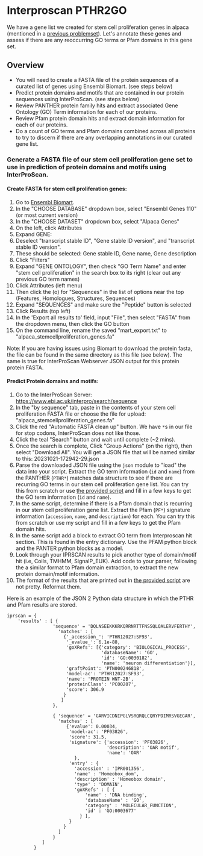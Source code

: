 Interproscan PTHR2GO
====================

We have a gene list we created for stem cell proliferation genes in alpaca (mentioned in a [previous problemset](../../problemsets/Python_06_problemset.md)). Let's annotate these genes and assess if there are any reoccurring GO terms or Pfam domains in this gene set. 

## Overview
- You will need to create a FASTA file of the protein sequences of a curated list of genes using Ensembl Biomart. (see steps below)
- Predict protein domains and motifs that are contained in our protein sequences using InterProScan. (see steps below)
- Review PANTHER protein family hits and extract associated Gene Ontology (GO) Term information for each of our proteins.
- Review Pfam protein domain hits and extract domain information for each of our proteins.
- Do a count of GO terms and Pfam domains combined across all proteins to try to discern if there are any overlapping annotations in our curated gene list.

### Generate a FASTA file of our stem cell proliferation gene set to use in prediction of protein domains and motifs using InterProScan. 


#### Create FASTA for stem cell proliferation genes:

1. Go to [Ensembl Biomart](http://useast.ensembl.org/biomart/martview/3e66a7a80107043f1317566a8a10fed1).
2. In the "CHOOSE DATABASE" dropdown box, select "Ensembl Genes 110"  (or most current version)
3. In the "CHOOSE DATASET" dropdown box, select "Alpaca Genes" 
4. On the left, click Attributes
5. Expand GENE:
6. Deselect "transcript stable ID", "Gene stable ID version", and "transcript stable ID version".
7. These should be selected: Gene stable ID, Gene name, Gene description
8. Click "Filters"
9. Expand "GENE ONTOLOGY", then check "GO Term Name" and enter "stem cell proliferation" in the search box to its right (clear out any previous GO term names)
10. Click Attributes (left menu)
11. Then click the (o) for "Sequences" in the list of options near the top (Features, Homologues, Structures, Sequences)
12. Expand "SEQUENCES" and make sure the "Peptide" button is selected
13. Click Results (top left)
14. In the 'Export  all results to' field, input "File", then select "FASTA" from the dropdown menu, then click the GO button
15. On the command line, rename the saved "mart_export.txt" to "alpaca_stemcellproliferation_genes.fa"

Note: If you are having issues using Biomart to download the protein fasta, the file can be found in the same directory as this file (see below). The same is true for InterProScan Webserver JSON output for this protein protein FASTA. 


#### Predict Protein domains and motifs:
1. Go to the InterProScan Server: https://www.ebi.ac.uk/interpro/search/sequence
2. In the "by sequence" tab, paste in the contents of your stem cell proliferation FASTA file or choose the file for upload: "alpaca_stemcellproliferation_genes.fa"
3. Click the red "Automatic FASTA clean up" button. We have `*`s in our file for stop codons, InterProScan does not like those.
4. Click the teal "Search" button and wait until complete (~2 mins).
5. Once the search is complete, Click "Group Actions" (on the right), then select "Download All". You will get a JSON file that will be named similar to this: 20231021-172942-29.json
6. Parse the downloaded JSON file using the `json` module to "load" the data into your script. Extract the GO term information (`id` and `name`) from the PANTHER (`PTHR*`) matches data structure to see if there are recurring GO terms in our stem cell proliferation gene list. You can try this from scratch or use [the provided script](parseIPRSjson.py) and fill in a few keys to get the GO term information (`id` and `name`). 
7. In the same script, determine if there is a Pfam domain that is recurring in our stem cell proliferation gene list. Extract the Pfam (`PF*`) signature information (`accession`, `name`, and `description`) for each. You can try this from scratch or use my script and fill in a few keys to get the Pfam domain hits.
8. In the same script add a block to extract GO term from Interproscan hit section. This is found in the entry dictionary. Use the PFAM python block and the PANTER python blocks as a model.    
9. Look through your IPRSCAN results to pick another type of domain/motif hit (i.e, Coils, TMHMM, SignalP_EUK). Add code to your parser, following the a similar format to Pfam domain extraction, to extract the new protein domain/motif information.
11. The format of the results that are printed out in [the provided script](parseIPRSjson.py) are not pretty. Reformat them.



Here is an example of the JSON 2 Python data structure in which the PTHR and Pfam results are stored.
```
iprscan = { 
    'results' : [ {
                 'sequence' = 'DQLNSEEKKKRKQRRNRTTFNSSQLQALERVFERTHY',
                   'matches' : [
                     {'_accession_': 'PTHR12027:SF93',
                      '_evalue_': 6.1e-88,
                      'goXRefs': [{'category': 'BIOLOGICAL_PROCESS',
                                   'databaseName': 'GO',
                                   'id': 'GO:0030182',
                                   'name': 'neuron differentiation'}],
                      'graftPoint': 'PTN000246818',
                      'model-ac': 'PTHR12027:SF93',
                      'name': 'PROTEIN WNT-2B',
                      'proteinClass': 'PC00207',
                      'score': 306.9
                     }
                    ]
                 },
         
                 { 'sequence' = 'GARVICDNIPGLVSRQRQLCQRYPDIMRSVGEGAR',
                   'matches' : [
                      {'evalue': 0.00034,
                       'model-ac': 'PF03826',
                       'score': 31.5,
                       'signature': {'accession': 'PF03826',
                                     'description': 'OAR motif',
                                     'name': 'OAR'
                         },
                       'entry' : {
                         'accession' : 'IPR001356',
                         'name' : 'Homeobox_dom',
                         'description' : 'Homeobox domain',
                         'type' : 'DOMAIN',
                         'goXRefs' : [ {
                             'name' : 'DNA binding',
                             'databaseName' : 'GO',
                             'category' : 'MOLECULAR_FUNCTION',
                             'id' : 'GO:0003677'
                           } ],  
                       }
                     }
                   ]
                 }
             ]
          }
```

